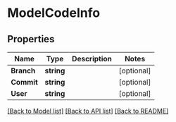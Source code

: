 # ModelCodeInfo

## Properties

Name | Type | Description | Notes
------------ | ------------- | ------------- | -------------
**Branch** | **string** |  | [optional] 
**Commit** | **string** |  | [optional] 
**User** | **string** |  | [optional] 

[[Back to Model list]](../README.md#documentation-for-models) [[Back to API list]](../README.md#documentation-for-api-endpoints) [[Back to README]](../README.md)


